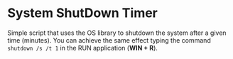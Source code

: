 # System ShutDown Timer

Simple script that uses the OS library to shutdown the system after a given time (minutes).
You can achieve the same effect typing the command `shutdown /s /t 1` in the RUN application (**WIN + R**).
